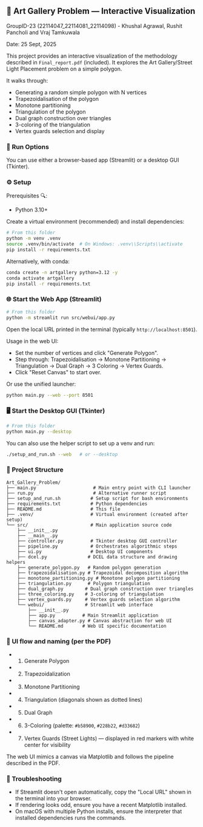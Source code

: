 ## 🎨 Art Gallery Problem — Interactive Visualization

GroupID-23 (22114047_22114081_22114098) - Khushal Agrawal, Rushit Pancholi and Vraj Tamkuwala

Date: 25 Sept, 2025

This project provides an interactive visualization of the methodology described in `Final_report.pdf` (included). It explores the Art Gallery/Street Light Placement problem on a simple polygon.

It walks through:

- Generating a random simple polygon with N vertices
- Trapezoidalisation of the polygon
- Monotone partitioning
- Triangulation of the polygon
- Dual graph construction over triangles
- 3-coloring of the triangulation
- Vertex guards selection and display

### 🚀 Run Options

You can use either a browser-based app (Streamlit) or a desktop GUI (Tkinter).

### ⚙️ Setup

Prerequisites 🔍:

- Python 3.10+

Create a virtual environment (recommended) and install dependencies:

```bash
# From this folder
python -m venv .venv
source .venv/bin/activate  # On Windows: .venv\\Scripts\\activate
pip install -r requirements.txt
```

Alternatively, with conda:

```bash
conda create -n artgallery python=3.12 -y
conda activate artgallery
pip install -r requirements.txt
```

### 🌐 Start the Web App (Streamlit)

```bash
# From this folder
python -m streamlit run src/webui/app.py
```

Open the local URL printed in the terminal (typically `http://localhost:8501`).

Usage in the web UI:

- Set the number of vertices and click "Generate Polygon".
- Step through: Trapezoidalisation → Monotone Partitioning → Triangulation → Dual Graph → 3 Coloring → Vertex Guards.
- Click "Reset Canvas" to start over.

Or use the unified launcher:

```bash
python main.py --web --port 8501
```

### 🖥️ Start the Desktop GUI (Tkinter)

```bash
# From this folder
python main.py --desktop
```

You can also use the helper script to set up a venv and run:

```bash
./setup_and_run.sh --web   # or --desktop
```

### 📁 Project Structure

```
Art_Gallery_Problem/
├── main.py                     # Main entry point with CLI launcher
├── run.py                      # Alternative runner script
├── setup_and_run.sh           # Setup script for bash environments
├── requirements.txt           # Python dependencies
├── README.md                  # This file
├── .venv/                     # Virtual environment (created after setup)
└── src/                       # Main application source code
    ├── __init__.py
    ├── __main__.py
    ├── controller.py          # Tkinter desktop GUI controller
    ├── pipeline.py            # Orchestrates algorithmic steps
    ├── ui.py                  # Desktop UI components
    ├── dcel.py               # DCEL data structure and drawing helpers
    ├── generate_polygon.py   # Random polygon generation
    ├── trapezoidalisation.py # Trapezoidal decomposition algorithm
    ├── monotone_partitioning.py # Monotone polygon partitioning
    ├── triangulation.py      # Polygon triangulation
    ├── dual_graph.py        # Dual graph construction over triangles
    ├── three_coloring.py    # 3-coloring of triangulation
    ├── vertex_guards.py     # Vertex guards selection algorithm
    └── webui/               # Streamlit web interface
        ├── __init__.py
        ├── app.py          # Main Streamlit application
        ├── canvas_adapter.py # Canvas abstraction for web UI
        └── README.md       # Web UI specific documentation
```

### 🎯 UI flow and naming (per the PDF)

- 1. Generate Polygon
- 2. Trapezoidalization
- 3. Monotone Partitioning
- 4. Triangulation (diagonals shown as dotted lines)
- 5. Dual Graph
- 6. 3-Coloring (palette: `#b58900`, `#228b22`, `#d33682`)
- 7. Vertex Guards (Street Lights) — displayed in red markers with white center for visibility

The web UI mimics a canvas via Matplotlib and follows the pipeline described in the PDF.

### 🔧 Troubleshooting

- If Streamlit doesn't open automatically, copy the "Local URL" shown in the terminal into your browser.
- If rendering looks odd, ensure you have a recent Matplotlib installed.
- On macOS with multiple Python installs, ensure the interpreter that installed dependencies runs the commands.
